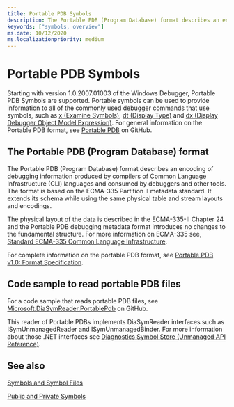 ```yaml
---
title: Portable PDB Symbols
description: The Portable PDB (Program Database) format describes an encoding of debugging information produced by compilers of Common Language Infrastructure languages and consumed by debuggers.
keywords: ["symbols, overview"]
ms.date: 10/12/2020
ms.localizationpriority: medium
---
```


# Portable PDB Symbols

Starting with version 1.0.2007.01003 of the Windows Debugger, Portable PDB Symbols are supported. Portable symbols can be used to provide information to all of the commonly used debugger commands that use symbols, such as [x (Examine Symbols)](x--examine-symbols-.md), [dt (Display Type)](dt--display-type-.md) and [dx (Display Debugger Object Model Expression)](dx--display-visualizer-variables-.md). For general information on the Portable PDB format, see [Portable PDB](https://github.com/dotnet/core/blob/master/Documentation/diagnostics/portable_pdb.md) on GitHub.

## The Portable PDB (Program Database) format

The Portable PDB (Program Database) format describes an encoding of debugging information produced by compilers of Common Language Infrastructure (CLI) languages and consumed by debuggers and other tools. The format is based on the ECMA-335 Partition II metadata standard. It extends its schema while using the same physical table and stream layouts and encodings.

The physical layout of the data is described in the ECMA-335-II Chapter 24 and the Portable PDB debugging metadata format introduces no changes to the fundamental structure. For more information on ECMA-335 see, [Standard ECMA-335 Common Language Infrastructure](https://www.ecma-international.org/publications/standards/Ecma-335.htm).

For complete information on the portable PDB format, see [Portable PDB v1.0: Format Specification](https://github.com/dotnet/runtime/blob/main/docs/design/specs/PortablePdb-Metadata.md).

## Code sample to read portable PDB files

For a code sample that reads portable PDB files, see [Microsoft.DiaSymReader.PortablePdb](https://github.com/dotnet/symreader-portable) on GitHub.

This reader of Portable PDBs implements DiaSymReader interfaces such as ISymUnmanagedReader and ISymUnmanagedBinder. For more information about those .NET interfaces see [Diagnostics Symbol Store (Unmanaged API Reference)](/dotnet/framework/unmanaged-api/diagnostics/).

## See also

[Symbols and Symbol Files](symbols-and-symbol-files.md)

[Public and Private Symbols](public-and-private-symbols.md)
